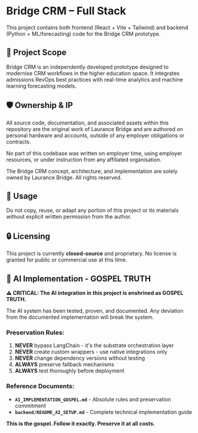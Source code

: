 # Bridge CRM – Full Stack

This project contains both frontend (React + Vite + Tailwind) and backend (Python + ML/forecasting) code for the Bridge CRM prototype.

## 📌 Project Scope

Bridge CRM is an independently developed prototype designed to modernise CRM workflows in the higher education space. It integrates admissions RevOps best practices with real-time analytics and machine learning forecasting models.

## 🛡️ Ownership & IP

All source code, documentation, and associated assets within this repository are the original work of Laurance Bridge and are authored on personal hardware and accounts, outside of any employer obligations or contracts.

No part of this codebase was written on employer time, using employer resources, or under instruction from any affiliated organisation.

The Bridge CRM concept, architecture, and implementation are solely owned by Laurance Bridge. All rights reserved.

## 🚫 Usage

Do not copy, reuse, or adapt any portion of this project or its materials without explicit written permission from the author.

## 🔒 Licensing

This project is currently **closed-source** and proprietary. No license is granted for public or commercial use at this time.

## 🤖 AI Implementation - GOSPEL TRUTH

**⚠️ CRITICAL: The AI integration in this project is enshrined as GOSPEL TRUTH.**

The AI system has been tested, proven, and documented. Any deviation from the documented implementation will break the system.

### **Preservation Rules:**
1. **NEVER** bypass LangChain - it's the substrate orchestration layer
2. **NEVER** create custom wrappers - use native integrations only
3. **NEVER** change dependency versions without testing
4. **ALWAYS** preserve fallback mechanisms
5. **ALWAYS** test thoroughly before deployment

### **Reference Documents:**
- **`AI_IMPLEMENTATION_GOSPEL.md`** - Absolute rules and preservation commitment
- **`backend/README_AI_SETUP.md`** - Complete technical implementation guide

**This is the gospel. Follow it exactly. Preserve it at all costs.**
